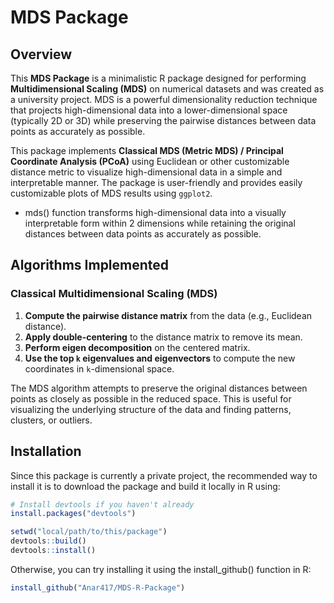 # MDS Package

## Overview

This **MDS Package** is a minimalistic R package designed for performing **Multidimensional Scaling (MDS)** on numerical datasets and was created as a university project. MDS is a powerful dimensionality reduction technique that projects high-dimensional data into a lower-dimensional space (typically 2D or 3D) while preserving the pairwise distances between data points as accurately as possible.

This package implements **Classical MDS (Metric MDS) / Principal Coordinate Analysis (PCoA)** using Euclidean or other customizable distance metric to visualize high-dimensional data in a simple and interpretable manner. The package is user-friendly and provides easily customizable plots of MDS results using `ggplot2`.

* mds() function transforms high-dimensional data into a visually interpretable form within 2 dimensions while retaining the original distances between data points as accurately as possible.

## Algorithms Implemented

### Classical Multidimensional Scaling (MDS)

1. **Compute the pairwise distance matrix** from the data (e.g., Euclidean distance).
2. **Apply double-centering** to the distance matrix to remove its mean.
3. **Perform eigen decomposition** on the centered matrix.
4. **Use the top `k` eigenvalues and eigenvectors** to compute the new coordinates in `k`-dimensional space.

The MDS algorithm attempts to preserve the original distances between points as closely as possible in the reduced space. This is useful for visualizing the underlying structure of the data and finding patterns, clusters, or outliers.

## Installation

Since this package is currently a private project, the recommended way to install it is to download the package and build it locally in R using:

```r
# Install devtools if you haven't already
install.packages("devtools")

setwd("local/path/to/this/package")
devtools::build()
devtools::install()
```

Otherwise, you can try installing it using the install_github() function in R:

```r
install_github("Anar417/MDS-R-Package")
```


